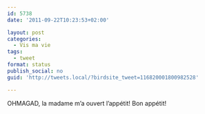 ```yaml
---
id: 5738
date: '2011-09-22T10:23:53+02:00'

layout: post
categories:
  - Vis ma vie
tags:
  - tweet
format: status
publish_social: no
guid: 'http://tweets.local/?birdsite_tweet=116820001800982528'

---
```


OHMAGAD, la madame m’a ouvert l’appétit! Bon appétit!